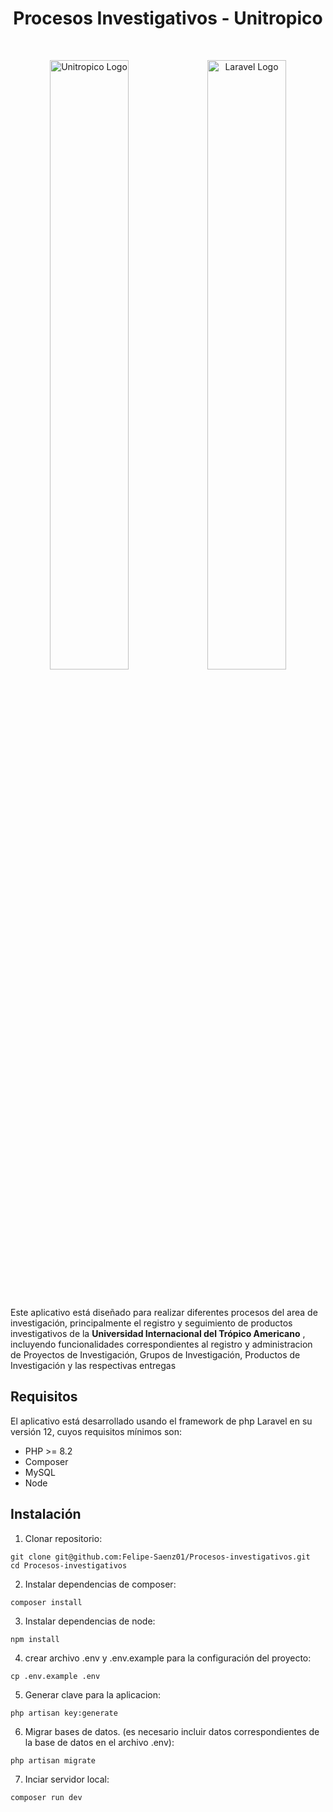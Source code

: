 <h1 align="center" >Procesos Investigativos - Unitropico</h1></br>
<p align="center"><a href="https://unitropico.edu.co" target="_blank"><img src="https://i.postimg.cc/GtJMcSLD/LOGO-1024x601.png" width=50% alt="Unitropico Logo"></a><a href="https://laravel.com" target="_blank"><img width=50% src="https://raw.githubusercontent.com/laravel/art/master/logo-lockup/5%20SVG/2%20CMYK/1%20Full%20Color/laravel-logolockup-cmyk-red.svg"  alt="Laravel Logo"></a></p></br>
<p>Este aplicativo está diseñado para realizar diferentes procesos del area de investigación, principalmente el registro y seguimiento de productos investigativos de la <strong>Universidad Internacional del Trópico Americano</strong> , incluyendo funcionalidades correspondientes al registro y administracion de Proyectos de Investigación, Grupos de Investigación, Productos de Investigación y las respectivas entregas</p>

## Requisitos

El aplicativo está desarrollado usando el framework de php Laravel en su versión 12, cuyos requisitos mínimos son:
- PHP >= 8.2
- Composer
- MySQL
- Node

## Instalación

1. Clonar repositorio:
```Git
git clone git@github.com:Felipe-Saenz01/Procesos-investigativos.git
cd Procesos-investigativos
```

2. Instalar dependencias de composer:
```
composer install
```

3. Instalar dependencias de node:
```
npm install
```

4. crear archivo .env y .env.example para la configuración del proyecto:
```
cp .env.example .env
```

5. Generar clave para la aplicacion:
```
php artisan key:generate
```

6. Migrar bases de datos. (es necesario incluir datos correspondientes de la base de datos en el archivo .env):
```
php artisan migrate
```

7. Inciar servidor local:
```
composer run dev
```
